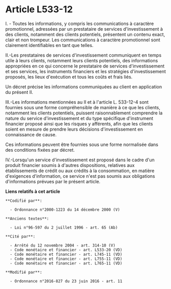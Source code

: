 # Article L533-12

I. - Toutes les informations, y compris les communications à caractère promotionnel, adressées par un prestataire de services
d'investissement à des clients, notamment des clients potentiels, présentent un contenu exact, clair et non trompeur. Les
communications à caractère promotionnel sont clairement identifiables en tant que telles.

II.-Les prestataires de services d'investissement communiquent en temps utile à leurs clients, notamment leurs clients
potentiels, des informations appropriées en ce qui concerne le prestataire de services d'investissement et ses services, les
instruments financiers et les stratégies d'investissement proposés, les lieux d'exécution et tous les coûts et frais liés. 

Un décret précise les informations communiquées au client en application du présent II. 

III.-Les informations mentionnées au II et à l'article L. 533-12-4 sont fournies sous une forme compréhensible de manière à
ce que les clients, notamment les clients potentiels, puissent raisonnablement comprendre la nature du service
d'investissement et du type spécifique d'instrument financier proposé ainsi que les risques y afférents, afin que les clients
soient en mesure de prendre leurs décisions d'investissement en connaissance de cause. 

Ces informations peuvent être fournies sous une forme normalisée dans des conditions fixées par décret. 

IV.-Lorsqu'un service d'investissement est proposé dans le cadre d'un produit financier soumis à d'autres dispositions,
relatives aux établissements de crédit ou aux crédits à la consommation, en matière d'exigences d'information, ce service
n'est pas soumis aux obligations d'informations prévues par le présent article.

**Liens relatifs à cet article**

	**Codifié par**:

	  - Ordonnance n°2000-1223 du 14 décembre 2000 (V)

	**Anciens textes**:

	  - Loi n°96-597 du 2 juillet 1996 - art. 65 (Ab)

	**Cité par**:

	  - Arrêté du 12 novembre 2004 - art. 314-10 (V)
	  - Code monétaire et financier - art. L533-20 (VD)
	  - Code monétaire et financier - art. L745-11 (VD)
	  - Code monétaire et financier - art. L755-11 (VD)
	  - Code monétaire et financier - art. L765-11 (VD)

	**Modifié par**:

	  - Ordonnance n°2016-827 du 23 juin 2016 - art. 11
